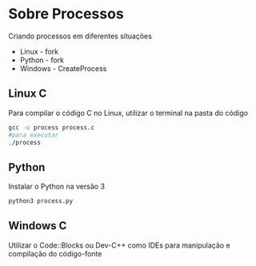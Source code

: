 # Sobre Processos
Criando processos em diferentes situações
- Linux - fork
- Python - fork
- Windows - CreateProcess

## Linux C
Para compilar o código C no Linux, utilizar o terminal na pasta do código

````sh
gcc -o process process.c
#para executar
./process
````

## Python
Instalar o Python na versão 3

````sh
python3 process.py
````

## Windows C
Utilizar o Code::Blocks ou Dev-C++ como IDEs para manipulação e compilação do código-fonte

